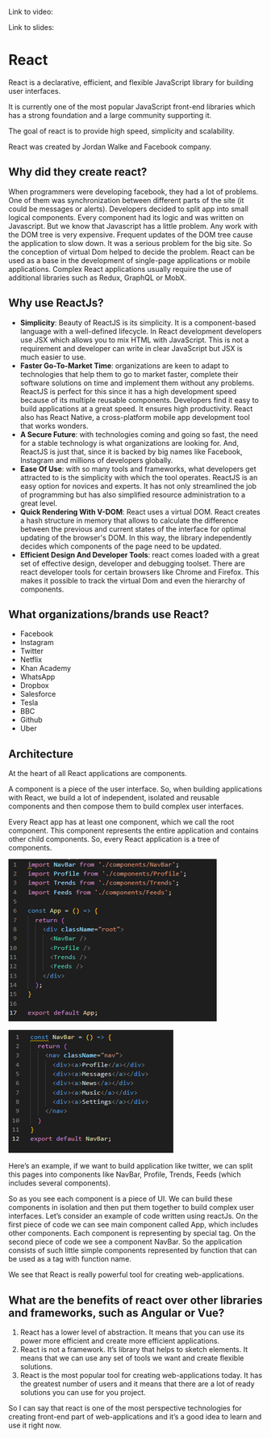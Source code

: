 Link to video: 

Link to slides:
# React
React is a declarative, efficient, and flexible JavaScript library for building user interfaces. 

It is currently one of the most popular JavaScript front-end libraries which has a strong foundation and a large community supporting it.

The goal of react is to provide high speed, simplicity and scalability.

React was created by Jordan Walke and Facebook company.

## Why did they create react?

When programmers were developing facebook, they had a lot of problems. One of them was synchronization between different parts of the site (it could be messages or alerts). Developers decided to split app into small logical components. Every component had its logic and was written on Javascript. But we know that Javascript has a little problem. Any work with the DOM tree is very expensive. Frequent updates of the DOM tree cause the application to slow down. It was a serious problem for the big site. So the conception of virtual Dom helped to decide the problem.
React can be used as a base in the development of single-page applications or mobile applications. Complex React applications usually require the use of additional libraries such as Redux, GraphQL or MobX.

## Why use ReactJs?

*	**Simplicity**: Beauty of ReactJS is its simplicity. It is a component-based language with a well-defined lifecycle. In React development developers use JSX which allows you to mix HTML with JavaScript. This is not a requirement and developer can write in clear JavaScript but JSX is much easier to use.
*	**Faster Go-To-Market Time**: organizations are keen to adapt to technologies that help them to go to market faster, complete their software solutions on time and implement them without any problems. ReactJS is  perfect for this since it has a high development speed because of its multiple reusable components. Developers find it easy to build applications at a great speed. It ensures high productivity. React also has React Native, a cross-platform mobile app development tool that works wonders.
*	**A Secure Future**: with technologies coming and going so fast, the need for a stable technology is what organizations are looking for. And, ReactJS is just that, since it is backed by big names like Facebook, Instagram and millions of developers globally.
*	**Ease Of Use**: with so many tools and frameworks, what developers get attracted to is the simplicity with which the tool operates. ReactJS is an easy option for novices and experts. It has not only streamlined the job of programming but has also simplified resource administration to a great level.
*	**Quick Rendering With V-DOM**: React uses a  virtual DOM. React creates a hash structure in memory that allows to calculate the difference between the previous and current states of the interface for optimal updating of the browser's DOM. In this way, the library independently decides which components of the page need to be updated.
*	**Efficient Design And Developer Tools**: react comes loaded with a great set of effective design, developer and debugging toolset. There are react developer tools for certain browsers like Chrome and Firefox. This makes it possible to track the virtual Dom and even the hierarchy of components.

## What organizations/brands use React?

*	Facebook
*	Instagram
*	Twitter
*	Netflix
*	Khan Academy
*	WhatsApp
*	Dropbox
*	Salesforce
*	Tesla
*	BBC
*	Github
*	Uber

## Architecture

At the heart of all React applications are components.

A component is a piece of the user interface. So, when building applications with React, we build a lot of independent, isolated and reusable components and then compose them to build complex user interfaces.

Every React app has at least one component, which we call the root component. This component represents the entire application and contains other child components. So, every React application is a tree of components. 

![App.js](images/appJs.png)

![NavBar.js](images/NavbarJs.png)

Here’s an example, if we want to build application like twitter, we can split this pages into components like NavBar, Profile, Trends, Feeds (which includes several components).

So as you see each component is a piece of UI. We can build these components in isolation and then put them together to build complex user interfaces.
Let’s consider an example of code written using reactJs. On the first piece of code we can see main component called App, which includes other components. Each component is representing by special tag. On the second piece of code we see a component NavBar. So the application consists of such little simple components represented by function that can be used as a tag with function name. 

We see that React is really powerful tool for creating web-applications.

## What are the benefits of react over other libraries and frameworks, such as Angular or Vue?

1. React has a lower level of abstraction. It means that you can use its power more efficient and create more efficient applications.
2. React is not a framework. It’s library that helps to sketch elements. It means that we can use any set of tools we want and create flexible solutions. 
3. React is the most popular tool for creating web-applications today. It has the greatest number of users and it means that there are a lot of ready solutions you can use for you project.

So I can say that react is one of the most perspective technologies for creating front-end part of web-applications and it’s a good idea to learn and use it right now.